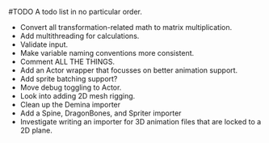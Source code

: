#TODO
A todo list in no particular order.
- Convert all transformation-related math to matrix multiplication.
- Add multithreading for calculations.
- Validate input.
- Make variable naming conventions more consistent.
- Comment ALL THE THINGS.
- Add an Actor wrapper that focusses on better animation support.
- Add sprite batching support?
- Move debug toggling to Actor.
- Look into adding 2D mesh rigging.
- Clean up the Demina importer
- Add a Spine, DragonBones, and Spriter importer
- Investigate writing an importer for 3D animation files that are locked to a 2D plane.